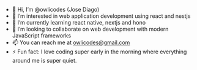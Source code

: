 - 👋 Hi, I’m @owlicodes (Jose Diago)
- 👀 I’m interested in web application development using react and nestjs
- 🌱 I’m currently learning react native, nextjs and hono
- 💞️ I’m looking to collaborate on web development with modern JavaScript frameworks
- 📫 You can reach me at owlicodes@gmail.com
- ⚡ Fun fact: I love coding super early in the morning where everything around me is super quiet.

<!---
owlicodes/owlicodes is a ✨ special ✨ repository because its `README.md` (this file) appears on your GitHub profile.
You can click the Preview link to take a look at your changes.
--->

